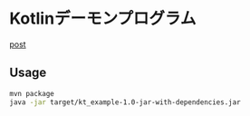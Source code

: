 # Kotlinデーモンプログラム

[post](http://i101330.hatenablog.com/entry/2018/03/04/134949)

## Usage

```sh
mvn package
java -jar target/kt_example-1.0-jar-with-dependencies.jar
```

